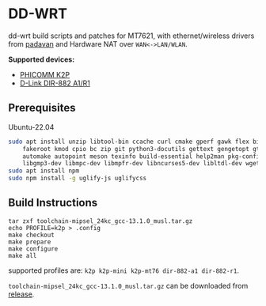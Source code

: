 # DD-WRT

dd-wrt build scripts and patches for MT7621, with ethernet/wireless drivers from [padavan](https://github.com/tsl0922/padavan) and Hardware NAT over `WAN<->LAN/WLAN`.

**Supported devices:**

- [PHICOMM K2P](https://openwrt.org/toh/phicomm/k2p_ke2p)
- [D-Link DIR-882 A1/R1](https://openwrt.org/toh/d-link/dir-882_a1)

## Prerequisites

Ubuntu-22.04

```bash
sudo apt install unzip libtool-bin ccache curl cmake gperf gawk flex bison nano xxd \
    fakeroot kmod cpio bc zip git python3-docutils gettext gengetopt gtk-doc-tools \
    automake autopoint meson texinfo build-essential help2man pkg-config zlib1g-dev \
    libgmp3-dev libmpc-dev libmpfr-dev libncurses5-dev libltdl-dev wget libc-dev-bin
sudo apt install npm
sudo npm install -g uglify-js uglifycss
```

## Build Instructions

```
tar zxf toolchain-mipsel_24kc_gcc-13.1.0_musl.tar.gz
echo PROFILE=k2p > .config
make checkout
make prepare
make configure
make all
```

supported profiles are: `k2p k2p-mini k2p-mt76 dir-882-a1 dir-882-r1`.

`toolchain-mipsel_24kc_gcc-13.1.0_musl.tar.gz` can be downloaded from [release](https://github.com/tsl0922/DD-WRT/releases/tag/toolchain).
